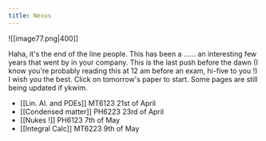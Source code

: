 ```yaml
---
title: Nexus
---
```

![[image77.png|400]]




 Haha, it's the end of the line people. This has been a ...... an interesting few years that went by in your company. This is the last push before the dawn (I know you're probably reading this at 12 am before an exam, hi-five to you !) I wish you the best. Click on tomorrow's paper to start. Some pages are still being updated if ykwim. 

 
- [[Lin. Al. and PDEs]] MT6123 21st of April
- [[Condensed matter]] PH6223 23rd of April
- [[Nukes !]] PH6123 7th of May
- [[Integral Calc]] MT6223 9th of May
